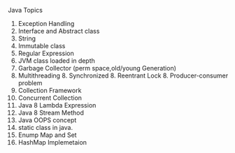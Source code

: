 Java Topics

1. Exception Handling
2. Interface and Abstract class
3. String 
4. Immutable class
5. Regular Expression
6. JVM class loaded in depth
7. Garbage Collector (perm space,old/young Generation)
8. Multithreading
    8. Synchronized
    8. Reentrant Lock
    8. Producer-consumer problem
9. Collection Framework
10. Concurrent Collection
11. Java 8 Lambda Expression
12. Java 8 Stream Method
13. Java OOPS concept
14. static class in java. 
15. Enump Map and Set
16. HashMap Implemetaion


